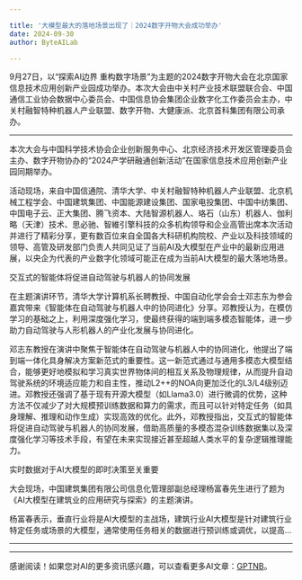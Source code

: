 ```yaml
---

title: '大模型最大的落地场景出现了｜2024数字开物大会成功举办'
date: 2024-09-30
author: ByteAILab

---
```


9月27日，以“探索AI边界 重构数字场景”为主题的2024数字开物大会在北京国家信息技术应用创新产业园成功举办。本次大会由中关村产业技术联盟联合会、中国通信工业协会数据中心委员会、中国信息协会集团企业数字化工作委员会主办，中关村融智特种机器人产业联盟、数字开物、大健康派、北京首科集团有限公司承办。

---
本次大会与中国科学技术协会企业创新服务中心、北京经济技术开发区管理委员会主办、数字开物协办的“2024产学研融通创新活动”在国家信息技术应用创新产业园同期举办。

活动现场，来自中国信通院、清华大学、中关村融智特种机器人产业联盟、北京机械工程学会、中国建筑集团、中国能源建设集团、国家电投集团、中国中纺集团、中国电子云、正大集团、腾飞资本、大陆智源机器人、珞石（山东）机器人、伽利略（天津）技术、思必驰、智維引擎科技的众多机构领导和企业高管出席本次活动并进行了精彩分享，更有数百位来自全国各大科研机构院校、产业以及科技领域的领导、高管及研发部门负责人共同见证了当前AI及大模型在产业中的最新应用进展，以央企为代表的产业数字化领域可能正在成为当前AI大模型的最大落地场景。

交互式的智能体将促进自动驾驶与机器人的协同发展

在主题演讲环节，清华大学计算机系长聘教授、中国自动化学会会士邓志东为参会嘉宾带来《智能体在自动驾驶与机器人中的协同进化》分享。邓教授认为，在模仿学习的基础之上，利用深度强化学习，使最终获得的端到端多模态智能体，进一步助力自动驾驶与人形机器人的产业化发展与协同进化。

邓志东教授在演讲中聚焦于智能体在自动驾驶与机器人中的协同进化，他提出了端到端一体化具身解决方案新范式的重要性。这一新范式通过与通用多模态大模型结合，能够更好地模拟和学习真实世界物体间的相互关系及物理规律，从而提升自动驾驶系统的环境适应能力和自主性，推动L2++的NOA向更加泛化的L3/L4级别迈进。邓教授还强调了基于现有开源大模型（如Llama3.0）进行微调的优势，这种方法不仅减少了对大规模预训练数据和算力的需求，而且可以针对特定任务（如具身理解、推理和动作生成）实现高效的优化。此外，邓教授指出，交互式的智能体将促进自动驾驶与机器人的协同发展，借助高质量的多模态混杂训练数据集以及深度强化学习等技术手段，有望在未来实现接近甚至超越人类水平的复杂逻辑推理能力。

实时数据对于AI大模型的即时决策至关重要

大会现场，中国建筑集团有限公司信息化管理部副总经理杨富春先生进行了题为《AI大模型在建筑业的应用研究与探索》的主题演讲。

杨富春表示，垂直行业将是AI大模型的主战场，建筑行业AI大模型是针对建筑行业特定任务或场景的大模型，通常使用任务相关的数据进行预训练或调优，以提高...

---
---
感谢阅读！如果您对AI的更多资讯感兴趣，可以查看更多AI文章：[GPTNB](https://gptnb.com)。